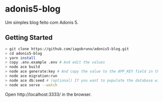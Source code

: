 # adonis5-blog

Um simples blog feito com Adonis 5.

## Getting Started

```bash
> git clone https://github.com/iagobruno/adonis5-blog.git
> cd adonis5-blog
> yarn install
> copy .env.example .env # And edit the values
> node ace build
> node ace generate:key # And copy the value to the APP_KEY field in the .env file
> node ace migration:run
> node ace db:seed # (optional) If you want to populate the database with fake data.
> node ace serve --watch
```

Open http://localhost:3333/ in the browser.
